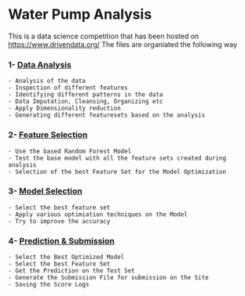 # Water Pump Analysis

This is a data science competition that has been hosted on https://www.drivendata.org/
The files are organiated the following way

### 1- [Data Analysis](water_pump_analysis.ipynb)

	- Analysis of the data
	- Inspection of different features
	- Identifying different patterns in the data	
	- Data Imputation, Cleansing, Organizing etc
	- Apply Dimensionality reduction
	- Generating different featuresets based on the analysis
	
	
	
### 2- [Feature Selection](feature_set_selection.ipynb)

	- Use the based Random Forest Model
	- Test the base model with all the feature sets created during analysis
	- Selection of the best Feature Set for the Model Optimization
	
	
### 3- [Model Selection](model_selection.ipynb)

	- Select the best feature set
	- Apply various optimiation techniques on the Model
	- Try to improve the accuracy


### 4- [Prediction & Submission](model_prediction.ipynb)	

	- Select the Best Optimized Model
	- Select the best Feature Set
	- Get the Prediction on the Test Set
	- Generate the Submission File for submission on the Site
	- Saving the Score Logs
	
	
